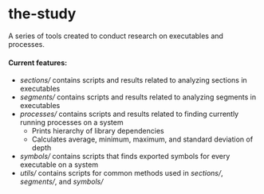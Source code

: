 # the-study
A series of tools created to conduct research on executables and processes.

#### Current features:
- *sections/* contains scripts and results related to analyzing sections in executables
- *segments/* contains scripts and results related to analyzing segments in executables
- *processes/* contains scripts and results related to finding currently running processes on a system
  - Prints hierarchy of library dependencies
  - Calculates average, minimum, maximum, and standard deviation of depth
- *symbols/* contains scripts that finds exported symbols for every executable on a system
- *utils/* contains scripts for common methods used in *sections/*, *segments/*, and *symbols/*
